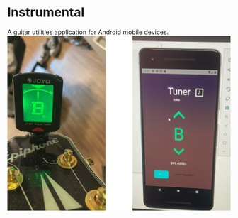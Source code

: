 # Instrumental
A guitar utilities application for Android mobile devices.
![Prototype Tuner](/img/instr_images.png)
